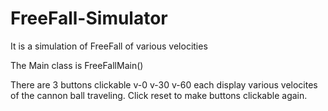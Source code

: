 # FreeFall-Simulator
It is a simulation of FreeFall of various velocities 

The Main class is FreeFallMain()

There are 3 buttons clickable v-0 v-30 v-60 each display various velocites of the cannon ball traveling.
Click reset to make buttons clickable again.
